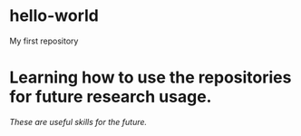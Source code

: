 hello-world
===========

My first repository

Learning how to use the repositories for future **research** usage.
===================================================================

*These are useful skills for the future.*
